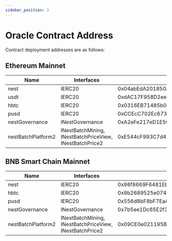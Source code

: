 ```yaml
---
sidebar_position: 3
---
```


# Oracle Contract Address

Contract deployment addresses are as follows:

## Ethereum Mainnet

|Name|Interfaces|Address|
|---|---|---|
|nest|IERC20|0x04abEdA201850aC0124161F037Efd70c74ddC74C|
|usdt|IERC20|0xdAC17F958D2ee523a2206206994597C13D831ec7|
|hbtc|IERC20|0x0316EB71485b0Ab14103307bf65a021042c6d380|
|pusd|IERC20|0xCCEcC702Ec67309Bc3DDAF6a42E9e5a6b8Da58f0|
|nestGovernance|INestGovernance|0xA2eFe217eD1E56C743aeEe1257914104Cf523cf5|
|nestBatchPlatform2|INestBatchMining, INestBatchPriceView, INestBatchPrice2|0xE544cF993C7d477C7ef8E91D28aCA250D135aa03|

## BNB Smart Chain Mainnet
|Name|Interfaces|Address|
|---|---|---|
|nest|IERC20|0x98f8669F6481EbB341B522fCD3663f79A3d1A6A7|
|hbtc|IERC20|0x9b2689525e07406D8A6fB1C40a1b86D2cd34Cbb2|
|pusd|IERC20|0x556d8bF8bF7EaAF2626da679Aa684Bac347d30bB|
|nestGovernance|INestGovernance|0x7b5ee1Dc65E2f3EDf41c798e7bd3C22283C3D4bb|
|nestBatchPlatform2|INestBatchMining, INestBatchPriceView, INestBatchPrice2|0x09CE0e021195BA2c1CDE62A8B187abf810951540|
